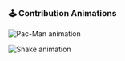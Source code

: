 ### 🕹️ Contribution Animations

![Pac-Man animation](https://raw.githubusercontent.com/Mina-Atef-Marzouk-Gayed/Mina-Atef-Marzouk-Gayed/output/pacman-contribution-graph.svg)

![Snake animation](https://raw.githubusercontent.com/Mina-Atef-Marzouk-Gayed/Mina-Atef-Marzouk-Gayed/output/snake.svg)
